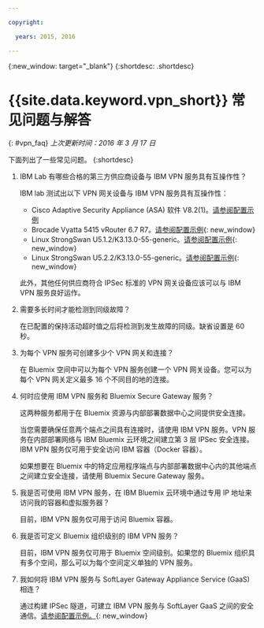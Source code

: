 ```yaml
---

copyright:

  years: 2015, 2016

---
```


{:new_window: target="_blank"}
{:shortdesc: .shortdesc}

# {{site.data.keyword.vpn_short}} 常见问题与解答
{: #vpn_faq}
*上次更新时间：2016 年 3 月 17 日*

下面列出了一些常见问题。
{:shortdesc}

1. IBM Lab 有哪些合格的第三方供应商设备与 IBM VPN 服务具有互操作性？

	IBM lab 测试出以下 VPN 网关设备与 IBM VPN 服务具有互操作性：

	* Cisco Adaptive Security Appliance (ASA) 软件 V8.2(1)。[请参阅配置示例](vpn_onpremises.html#cisco) 
	* Brocade Vyatta 5415 vRouter 6.7 R7。[请参阅配置示例](vpn_onpremises.html#vyatta){: new_window}
	* Linux StrongSwan U5.1.2/K3.13.0-55-generic。[请参阅配置示例](vpn_onpremises.html#strongswan){: new_window}
	* Linux StrongSwan U5.2.2/K3.13.0-55-generic。[请参阅配置示例](vpn_onpremises.html#strongswan){: new_window}

	此外，其他任何供应商符合 IPSec 标准的 VPN 网关设备应该可以与 IBM VPN 服务良好运作。

2. 需要多长时间才能检测到同级故障？
 
	在已配置的保持活动超时值之后将检测到发生故障的同级。缺省设置是 60 秒。

3. 为每个 VPN 服务可创建多少个 VPN 网关和连接？
 
	在 Bluemix 空间中可以为每个 VPN 服务创建一个 VPN 网关设备。您可以为每个 VPN 网关定义最多 16 个不同目的地的连接。 

4. 何时应使用 IBM VPN 服务和 Bluemix Secure Gateway 服务？

	这两种服务都用于在 Bluemix 资源与内部部署数据中心之间提供安全连接。 

	当您需要确保任意两个端点之间具有连接时，请使用 IBM VPN 服务。VPN 服务在内部部署网络与 IBM Bluemix 云环境之间建立第 3 层 IPSec 安全连接。IBM VPN 服务仅可用于安全访问 IBM 容器（Docker 容器）。 

	如果想要在 Bluemix 中的特定应用程序端点与内部部署数据中心内的其他端点之间建立安全连接，请使用 Bluemix Secure Gateway 服务。 

5. 我是否可使用 IBM VPN 服务，在 IBM Bluemix 云环境中通过专用 IP 地址来访问我的容器和虚拟服务器？
 
	目前，IBM VPN 服务仅可用于访问 Bluemix 容器。

6. 我是否可定义 Bluemix 组织级别的 IBM VPN 服务？

	目前，IBM VPN 服务仅可用于 Bluemix 空间级别。如果您的 Bluemix 组织具有多个空间，那么可以为每个空间定义单独的 VPN 服务。

7. 我如何将 IBM VPN 服务与 SoftLayer Gateway Appliance Service (GaaS) 相连？

	通过构建 IPSec 隧道，可建立 IBM VPN 服务与 SoftLayer GaaS 之间的安全通信。[请参阅配置示例。](vpn_onpremises.html#gaas){: new_window}
